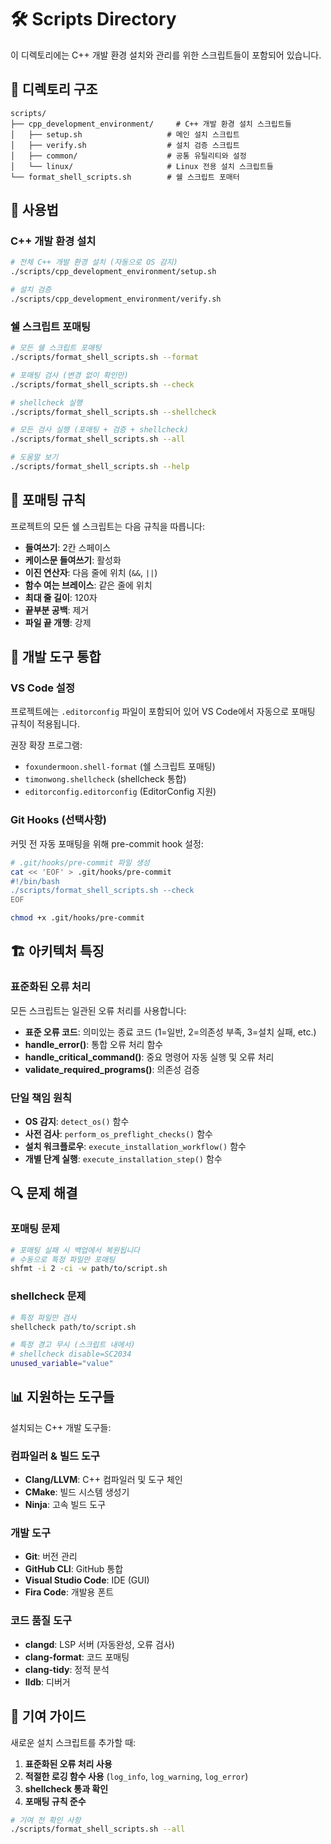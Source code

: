 # 🛠️ Scripts Directory

이 디렉토리에는 C++ 개발 환경 설치와 관리를 위한 스크립트들이 포함되어 있습니다.

## 📁 디렉토리 구조

```
scripts/
├── cpp_development_environment/     # C++ 개발 환경 설치 스크립트들
│   ├── setup.sh                   # 메인 설치 스크립트
│   ├── verify.sh                  # 설치 검증 스크립트
│   ├── common/                    # 공통 유틸리티와 설정
│   └── linux/                     # Linux 전용 설치 스크립트들
└── format_shell_scripts.sh        # 쉘 스크립트 포매터
```

## 🚀 사용법

### C++ 개발 환경 설치

```bash
# 전체 C++ 개발 환경 설치 (자동으로 OS 감지)
./scripts/cpp_development_environment/setup.sh

# 설치 검증
./scripts/cpp_development_environment/verify.sh
```

### 쉘 스크립트 포매팅

```bash
# 모든 쉘 스크립트 포매팅
./scripts/format_shell_scripts.sh --format

# 포매팅 검사 (변경 없이 확인만)
./scripts/format_shell_scripts.sh --check

# shellcheck 실행
./scripts/format_shell_scripts.sh --shellcheck

# 모든 검사 실행 (포매팅 + 검증 + shellcheck)
./scripts/format_shell_scripts.sh --all

# 도움말 보기
./scripts/format_shell_scripts.sh --help
```

## 🎯 포매팅 규칙

프로젝트의 모든 쉘 스크립트는 다음 규칙을 따릅니다:

- **들여쓰기**: 2칸 스페이스
- **케이스문 들여쓰기**: 활성화
- **이진 연산자**: 다음 줄에 위치 (`&&`, `||`)
- **함수 여는 브레이스**: 같은 줄에 위치
- **최대 줄 길이**: 120자
- **끝부분 공백**: 제거
- **파일 끝 개행**: 강제

## 🔧 개발 도구 통합

### VS Code 설정

프로젝트에는 `.editorconfig` 파일이 포함되어 있어 VS Code에서 자동으로 포매팅 규칙이 적용됩니다.

권장 확장 프로그램:

- `foxundermoon.shell-format` (쉘 스크립트 포매팅)
- `timonwong.shellcheck` (shellcheck 통합)
- `editorconfig.editorconfig` (EditorConfig 지원)

### Git Hooks (선택사항)

커밋 전 자동 포매팅을 위해 pre-commit hook 설정:

```bash
# .git/hooks/pre-commit 파일 생성
cat << 'EOF' > .git/hooks/pre-commit
#!/bin/bash
./scripts/format_shell_scripts.sh --check
EOF

chmod +x .git/hooks/pre-commit
```

## 🏗️ 아키텍처 특징

### 표준화된 오류 처리

모든 스크립트는 일관된 오류 처리를 사용합니다:

- **표준 오류 코드**: 의미있는 종료 코드 (1=일반, 2=의존성 부족, 3=설치 실패, etc.)
- **handle_error()**: 통합 오류 처리 함수
- **handle_critical_command()**: 중요 명령어 자동 실행 및 오류 처리
- **validate_required_programs()**: 의존성 검증

### 단일 책임 원칙

- **OS 감지**: `detect_os()` 함수
- **사전 검사**: `perform_os_preflight_checks()` 함수
- **설치 워크플로우**: `execute_installation_workflow()` 함수
- **개별 단계 실행**: `execute_installation_step()` 함수

## 🔍 문제 해결

### 포매팅 문제

```bash
# 포매팅 실패 시 백업에서 복원됩니다
# 수동으로 특정 파일만 포매팅
shfmt -i 2 -ci -w path/to/script.sh
```

### shellcheck 문제

```bash
# 특정 파일만 검사
shellcheck path/to/script.sh

# 특정 경고 무시 (스크립트 내에서)
# shellcheck disable=SC2034
unused_variable="value"
```

## 📊 지원하는 도구들

설치되는 C++ 개발 도구들:

### 컴파일러 & 빌드 도구

- **Clang/LLVM**: C++ 컴파일러 및 도구 체인
- **CMake**: 빌드 시스템 생성기
- **Ninja**: 고속 빌드 도구

### 개발 도구

- **Git**: 버전 관리
- **GitHub CLI**: GitHub 통합
- **Visual Studio Code**: IDE (GUI)
- **Fira Code**: 개발용 폰트

### 코드 품질 도구

- **clangd**: LSP 서버 (자동완성, 오류 검사)
- **clang-format**: 코드 포매팅
- **clang-tidy**: 정적 분석
- **lldb**: 디버거

## 🌟 기여 가이드

새로운 설치 스크립트를 추가할 때:

1. **표준화된 오류 처리 사용**
2. **적절한 로깅 함수 사용** (`log_info`, `log_warning`, `log_error`)
3. **shellcheck 통과 확인**
4. **포매팅 규칙 준수**

```bash
# 기여 전 확인 사항
./scripts/format_shell_scripts.sh --all
```
